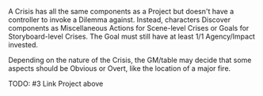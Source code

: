 A Crisis has all the same components as a Project but doesn't have a controller to invoke a Dilemma against. Instead, characters Discover components as Miscellaneous Actions for Scene-level Crises or Goals for Storyboard-level Crises. The Goal must still have at least 1/1 Agency/Impact invested.

Depending on the nature of the Crisis, the GM/table may decide that some aspects should be Obvious or Overt, like the location of a major fire.

TODO: #3 Link Project above